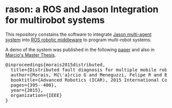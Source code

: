 # rason: a ROS and Jason Integration for multirobot systems

 This repository constains the software to integrate [Jason multi-agent system](http://jason.sourceforge.net/) into [ROS robotic middleware](http://www.ros.org/) to program multi-robot systems.
 
 A demo of the system was published in the following [paper](http://www.meneguzzi.eu/felipe/pubs/icar-ros-jason-2015.pdf) and also in [Marcio's Master Thesis](http://repositorio.pucrs.br/dspace/handle/10923/7687).

<pre>
@inproceedings{morais2015distributed,
  title={Distributed fault diagnosis for multiple mobile robots using an agent programming language},
  author={Morais, M{\'a}rcio G and Meneguzzi, Felipe R and Bordini, Rafael H and Amory, Alexandre M},
  booktitle={Advanced Robotics (ICAR), 2015 International Conference on},
  pages={395--400},
  year={2015},
  organization={IEEE}
}
</pre>
